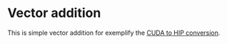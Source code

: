 # Vector addition

This is simple vector addition for exemplify the [CUDA to HIP conversion](../../../Readme.md).
